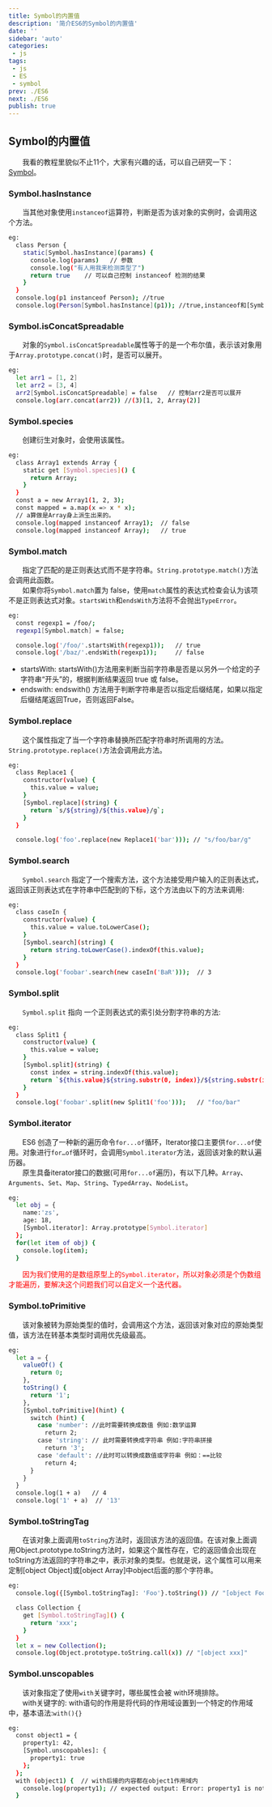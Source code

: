 ```yaml
---
title: Symbol的内置值
description: '简介ES6的Symbol的内置值'
date: ''
sidebar: 'auto'
categories: 
 - js
tags: 
 - js
 - ES
 - symbol
prev: ./ES6
next: ./ES6
publish: true
---
```


## Symbol的内置值
&nbsp;&nbsp;&nbsp;&nbsp;&nbsp;&nbsp;&nbsp;我看的教程里貌似不止11个，大家有兴趣的话，可以自己研究一下：[Symbol](https://developer.mozilla.org/zh-CN/docs/Web/JavaScript/Reference/Global_Objects/Symbol/asyncIterator)。

### Symbol.hasInstance
&nbsp;&nbsp;&nbsp;&nbsp;&nbsp;&nbsp;&nbsp;当其他对象使用`instanceof`运算符，判断是否为该对象的实例时，会调用这个方法。  
```bash
eg:
  class Person {
    static[Symbol.hasInstance](params) {
      console.log(params)   // 参数
      console.log("有人用我来检测类型了")
      return true    // 可以自己控制 instanceof 检测的结果
    }
  }
  console.log(p1 instanceof Person); //true
  console.log(Person[Symbol.hasInstance](p1)); //true,instanceof和[Symbol.hasInstance]是等价的
```

### Symbol.isConcatSpreadable
&nbsp;&nbsp;&nbsp;&nbsp;&nbsp;&nbsp;&nbsp;对象的`Symbol.isConcatSpreadable`属性等于的是一个布尔值，表示该对象用于`Array.prototype.concat()`时，是否可以展开。  
```bash
eg:
  let arr1 = [1, 2]
  let arr2 = [3, 4]
  arr2[Symbol.isConcatSpreadable] = false   // 控制arr2是否可以展开
  console.log(arr.concat(arr2)) //(3)[1, 2, Array(2)]
```

### Symbol.species
&nbsp;&nbsp;&nbsp;&nbsp;&nbsp;&nbsp;&nbsp;创建衍生对象时，会使用该属性。  
```bash
eg:
  class Array1 extends Array {
    static get [Symbol.species]() { 
      return Array;
    }
  }
  const a = new Array1(1, 2, 3);
  const mapped = a.map(x => x * x);
  // a算做是Array身上派生出来的。
  console.log(mapped instanceof Array1);  // false
  console.log(mapped instanceof Array);   // true
```

### Symbol.match
&nbsp;&nbsp;&nbsp;&nbsp;&nbsp;&nbsp;&nbsp;指定了匹配的是正则表达式而不是字符串。`String.prototype.match()`方法会调用此函数。  
&nbsp;&nbsp;&nbsp;&nbsp;&nbsp;&nbsp;&nbsp;如果你将`Symbol.match`置为 false，使用`match`属性的表达式检查会认为该项不是正则表达式对象。`startsWith`和`endsWith`方法将不会抛出`TypeError`。  
```bash
eg:
  const regexp1 = /foo/;
  regexp1[Symbol.match] = false;

  console.log('/foo/'.startsWith(regexp1));   // true
  console.log('/baz/'.endsWith(regexp1));     // false
```
+ startsWith: startsWith()方法用来判断当前字符串是否是以另外一个给定的子字符串“开头”的，根据判断结果返回 true 或 false。
+ endswith: endswith() 方法用于判断字符串是否以指定后缀结尾，如果以指定后缀结尾返回True，否则返回False。 

### Symbol.replace
&nbsp;&nbsp;&nbsp;&nbsp;&nbsp;&nbsp;&nbsp;这个属性指定了当一个字符串替换所匹配字符串时所调用的方法。`String.prototype.replace()`方法会调用此方法。  
```bash
eg:
  class Replace1 {
    constructor(value) {
      this.value = value;
    }
    [Symbol.replace](string) {
      return `s/${string}/${this.value}/g`;
    }
  }

  console.log('foo'.replace(new Replace1('bar'))); // "s/foo/bar/g"
```

### Symbol.search
&nbsp;&nbsp;&nbsp;&nbsp;&nbsp;&nbsp;&nbsp;`Symbol.search` 指定了一个搜索方法，这个方法接受用户输入的正则表达式，返回该正则表达式在字符串中匹配到的下标，这个方法由以下的方法来调用:  
```bash
eg:
  class caseIn {
    constructor(value) {
      this.value = value.toLowerCase();
    }
    [Symbol.search](string) {
      return string.toLowerCase().indexOf(this.value);
    }
  }
  console.log('foobar'.search(new caseIn('BaR')));  // 3
```

### Symbol.split
&nbsp;&nbsp;&nbsp;&nbsp;&nbsp;&nbsp;&nbsp;`Symbol.split` 指向 一个正则表达式的索引处分割字符串的方法:   
```bash
eg:
  class Split1 {
    constructor(value) {
      this.value = value;
    }
    [Symbol.split](string) {
      const index = string.indexOf(this.value);
      return `${this.value}${string.substr(0, index)}/${string.substr(index + this.value.length)}`;
    }
  }
  console.log('foobar'.split(new Split1('foo')));   // "foo/bar"
```

### Symbol.iterator
&nbsp;&nbsp;&nbsp;&nbsp;&nbsp;&nbsp;&nbsp;ES6 创造了一种新的遍历命令`for...of`循环，Iterator接口主要供`for...of`使用。对象进行`for…of`循环时，会调用`Symbol.iterator`方法，返回该对象的默认遍历器。  
&nbsp;&nbsp;&nbsp;&nbsp;&nbsp;&nbsp;&nbsp;原生具备iterator接口的数据(可用`for...of`遍历)，有以下几种。`Array`、`Arguments`、`Set`、`Map`、`String`、`TypedArray`、`NodeList`。
```bash
eg:
  let obj = {
    name:'zs',
    age: 18,
    [Symbol.iterator]: Array.prototype[Symbol.iterator]
  };
  for(let item of obj) {
    console.log(item);
  }
```
<span style="color:red">&nbsp;&nbsp;&nbsp;&nbsp;&nbsp;&nbsp;&nbsp;因为我们使用的是数组原型上的`Symbol.iterator`，所以对象必须是个伪数组才能遍历，要解决这个问题我们可以自定义一个迭代器。</span>  

### Symbol.toPrimitive
&nbsp;&nbsp;&nbsp;&nbsp;&nbsp;&nbsp;&nbsp;该对象被转为原始类型的值时，会调用这个方法，返回该对象对应的原始类型值，该方法在转基本类型时调用优先级最高。
```bash
eg:
  let a = {
    valueOf() {
      return 0;
    },
    toString() {
      return '1';
    },
    [Symbol.toPrimitive](hint) {
      switch (hint) {
        case 'number': //此时需要转换成数值 例如:数学运算
          return 2;
        case 'string': // 此时需要转换成字符串 例如:字符串拼接
          return '3';
        case 'default': //此时可以转换成数值或字符串 例如：==比较
          return 4;
      }
    }
  }
  console.log(1 + a)   // 4
  console.log('1' + a)  // '13'
```

### Symbol.toStringTag
&nbsp;&nbsp;&nbsp;&nbsp;&nbsp;&nbsp;&nbsp;在该对象上面调用`toString`方法时，返回该方法的返回值。在该对象上面调用Object.prototype.toString方法时，如果这个属性存在，它的返回值会出现在toString方法返回的字符串之中，表示对象的类型。也就是说，这个属性可以用来定制[object Object]或[object Array]中object后面的那个字符串。  
```bash
eg:
  console.log({[Symbol.toStringTag]: 'Foo'}.toString()) // "[object Foo]"

  class Collection {
    get [Symbol.toStringTag]() {
      return 'xxx';
    }
  }
  let x = new Collection();
  console.log(Object.prototype.toString.call(x)) // "[object xxx]"
```

### Symbol.unscopables
&nbsp;&nbsp;&nbsp;&nbsp;&nbsp;&nbsp;&nbsp;该对象指定了使用`with`关键字时，哪些属性会被 with环境排除。  
&nbsp;&nbsp;&nbsp;&nbsp;&nbsp;&nbsp;&nbsp;with关键字的: with语句的作用是将代码的作用域设置到一个特定的作用域中，基本语法:`with(){}`  
```bash
eg:
  const object1 = {
    property1: 42,
    [Symbol.unscopables]: {
      property1: true
    };
  };
  with (object1) {  // with后接的内容都在object1作用域内
    console.log(property1); // expected output: Error: property1 is not defined
  }
```






